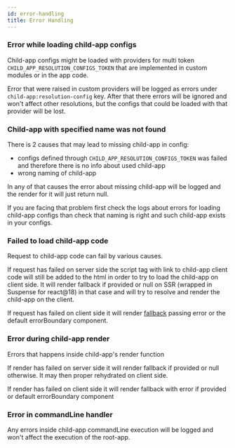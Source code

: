 ```yaml
---
id: error-handling
title: Error Handling
---
```


### Error while loading child-app configs

Child-app configs might be loaded with providers for multi token `CHILD_APP_RESOLUTION_CONFIGS_TOKEN` that are implemented in custom modules or in the app code.

Error that were raised in custom providers will be logged as errors under `child-app:resolution-config` key. After that there errors will be ignored and won't affect other resolutions, but the configs that could be loaded with that provider will be lost.

### Child-app with specified name was not found

There is 2 causes that may lead to missing child-app in config:

- configs defined through `CHILD_APP_RESOLUTION_CONFIGS_TOKEN` was failed and therefore there is no info about used child-app
- wrong naming of child-app

In any of that causes the error about missing child-app will be logged and the render for it will just return null.

If you are facing that problem first check the logs about errors for loading child-app configs than check that naming is right and such child-app exists in your configs.

### Failed to load child-app code

Request to child-app code can fail by various causes.

If request has failed on server side the script tag with link to child-app client code will still be added to the html in order to try to load the child-app on client side. It will render fallback if provided or null on SSR (wrapped in Suspense for react@18) in that case and will try to resolve and render the child-app on the client.

If request has failed on client side it will render [fallback](#fallback) passing error or the default errorBoundary component.

### Error during child-app render

Errors that happens inside child-app's render function

If render has failed on server side it will render fallback if provided or null otherwise. It may then proper rehydrated on client side.

If render has failed on client side it will render fallback with error if provided or default errorBoundary component

### Error in commandLine handler

Any errors inside child-app commandLine execution will be logged and won't affect the execution of the root-app.

